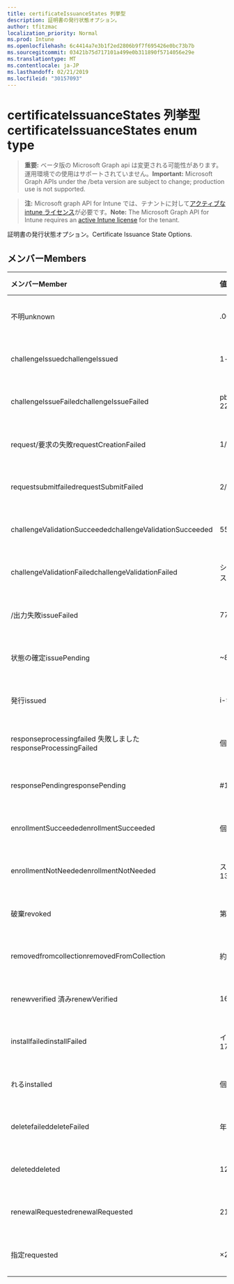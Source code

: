 ```yaml
---
title: certificateIssuanceStates 列挙型
description: 証明書の発行状態オプション。
author: tfitzmac
localization_priority: Normal
ms.prod: Intune
ms.openlocfilehash: 6c4414a7e3b1f2ed2806b9f7f695426e0bc73b7b
ms.sourcegitcommit: 03421b75d717101a499e0b311890f5714056e29e
ms.translationtype: MT
ms.contentlocale: ja-JP
ms.lasthandoff: 02/21/2019
ms.locfileid: "30157093"
---
```

# <a name="certificateissuancestates-enum-type"></a><span data-ttu-id="7af77-103">certificateIssuanceStates 列挙型</span><span class="sxs-lookup"><span data-stu-id="7af77-103">certificateIssuanceStates enum type</span></span>

> <span data-ttu-id="7af77-104">**重要:** ベータ版の Microsoft Graph api は変更される可能性があります。運用環境での使用はサポートされていません。</span><span class="sxs-lookup"><span data-stu-id="7af77-104">**Important:** Microsoft Graph APIs under the /beta version are subject to change; production use is not supported.</span></span>

> <span data-ttu-id="7af77-105">**注:** Microsoft graph API for Intune では、テナントに対して[アクティブな intune ライセンス](https://go.microsoft.com/fwlink/?linkid=839381)が必要です。</span><span class="sxs-lookup"><span data-stu-id="7af77-105">**Note:** The Microsoft Graph API for Intune requires an [active Intune license](https://go.microsoft.com/fwlink/?linkid=839381) for the tenant.</span></span>

<span data-ttu-id="7af77-106">証明書の発行状態オプション。</span><span class="sxs-lookup"><span data-stu-id="7af77-106">Certificate Issuance State Options.</span></span>

## <a name="members"></a><span data-ttu-id="7af77-107">メンバー</span><span class="sxs-lookup"><span data-stu-id="7af77-107">Members</span></span>
|<span data-ttu-id="7af77-108">メンバー</span><span class="sxs-lookup"><span data-stu-id="7af77-108">Member</span></span>|<span data-ttu-id="7af77-109">値</span><span class="sxs-lookup"><span data-stu-id="7af77-109">Value</span></span>|<span data-ttu-id="7af77-110">説明</span><span class="sxs-lookup"><span data-stu-id="7af77-110">Description</span></span>|
|:---|:---|:---|
|<span data-ttu-id="7af77-111">不明</span><span class="sxs-lookup"><span data-stu-id="7af77-111">unknown</span></span>|<span data-ttu-id="7af77-112">.0</span><span class="sxs-lookup"><span data-stu-id="7af77-112">0</span></span>|<span data-ttu-id="7af77-113">まだ文書化されていません</span><span class="sxs-lookup"><span data-stu-id="7af77-113">Not yet documented</span></span>|
|<span data-ttu-id="7af77-114">challengeIssued</span><span class="sxs-lookup"><span data-stu-id="7af77-114">challengeIssued</span></span>|<span data-ttu-id="7af77-115">1-d</span><span class="sxs-lookup"><span data-stu-id="7af77-115">1</span></span>|<span data-ttu-id="7af77-116">まだ文書化されていません</span><span class="sxs-lookup"><span data-stu-id="7af77-116">Not yet documented</span></span>|
|<span data-ttu-id="7af77-117">challengeIssueFailed</span><span class="sxs-lookup"><span data-stu-id="7af77-117">challengeIssueFailed</span></span>|<span data-ttu-id="7af77-118">pbm-2</span><span class="sxs-lookup"><span data-stu-id="7af77-118">2</span></span>|<span data-ttu-id="7af77-119">まだ文書化されていません</span><span class="sxs-lookup"><span data-stu-id="7af77-119">Not yet documented</span></span>|
|<span data-ttu-id="7af77-120">request/要求の失敗</span><span class="sxs-lookup"><span data-stu-id="7af77-120">requestCreationFailed</span></span>|<span data-ttu-id="7af77-121">1/3</span><span class="sxs-lookup"><span data-stu-id="7af77-121">3</span></span>|<span data-ttu-id="7af77-122">まだ文書化されていません</span><span class="sxs-lookup"><span data-stu-id="7af77-122">Not yet documented</span></span>|
|<span data-ttu-id="7af77-123">requestsubmitfailed</span><span class="sxs-lookup"><span data-stu-id="7af77-123">requestSubmitFailed</span></span>|<span data-ttu-id="7af77-124">2/4</span><span class="sxs-lookup"><span data-stu-id="7af77-124">4</span></span>|<span data-ttu-id="7af77-125">まだ文書化されていません</span><span class="sxs-lookup"><span data-stu-id="7af77-125">Not yet documented</span></span>|
|<span data-ttu-id="7af77-126">challengeValidationSucceeded</span><span class="sxs-lookup"><span data-stu-id="7af77-126">challengeValidationSucceeded</span></span>|<span data-ttu-id="7af77-127">5</span><span class="sxs-lookup"><span data-stu-id="7af77-127">5</span></span>|<span data-ttu-id="7af77-128">まだ文書化されていません</span><span class="sxs-lookup"><span data-stu-id="7af77-128">Not yet documented</span></span>|
|<span data-ttu-id="7af77-129">challengeValidationFailed</span><span class="sxs-lookup"><span data-stu-id="7af77-129">challengeValidationFailed</span></span>|<span data-ttu-id="7af77-130">シックス</span><span class="sxs-lookup"><span data-stu-id="7af77-130">6</span></span>|<span data-ttu-id="7af77-131">まだ文書化されていません</span><span class="sxs-lookup"><span data-stu-id="7af77-131">Not yet documented</span></span>|
|<span data-ttu-id="7af77-132">/出力失敗</span><span class="sxs-lookup"><span data-stu-id="7af77-132">issueFailed</span></span>|<span data-ttu-id="7af77-133">7</span><span class="sxs-lookup"><span data-stu-id="7af77-133">7</span></span>|<span data-ttu-id="7af77-134">まだ文書化されていません</span><span class="sxs-lookup"><span data-stu-id="7af77-134">Not yet documented</span></span>|
|<span data-ttu-id="7af77-135">状態の確定</span><span class="sxs-lookup"><span data-stu-id="7af77-135">issuePending</span></span>|<span data-ttu-id="7af77-136">~</span><span class="sxs-lookup"><span data-stu-id="7af77-136">8</span></span>|<span data-ttu-id="7af77-137">まだ文書化されていません</span><span class="sxs-lookup"><span data-stu-id="7af77-137">Not yet documented</span></span>|
|<span data-ttu-id="7af77-138">発行</span><span class="sxs-lookup"><span data-stu-id="7af77-138">issued</span></span>|<span data-ttu-id="7af77-139">i-9</span><span class="sxs-lookup"><span data-stu-id="7af77-139">9</span></span>|<span data-ttu-id="7af77-140">まだ文書化されていません</span><span class="sxs-lookup"><span data-stu-id="7af77-140">Not yet documented</span></span>|
|<span data-ttu-id="7af77-141">responseprocessingfailed 失敗しました</span><span class="sxs-lookup"><span data-stu-id="7af77-141">responseProcessingFailed</span></span>|<span data-ttu-id="7af77-142">個</span><span class="sxs-lookup"><span data-stu-id="7af77-142">10</span></span>|<span data-ttu-id="7af77-143">まだ文書化されていません</span><span class="sxs-lookup"><span data-stu-id="7af77-143">Not yet documented</span></span>|
|<span data-ttu-id="7af77-144">responsePending</span><span class="sxs-lookup"><span data-stu-id="7af77-144">responsePending</span></span>|<span data-ttu-id="7af77-145">#</span><span class="sxs-lookup"><span data-stu-id="7af77-145">11</span></span>|<span data-ttu-id="7af77-146">まだ文書化されていません</span><span class="sxs-lookup"><span data-stu-id="7af77-146">Not yet documented</span></span>|
|<span data-ttu-id="7af77-147">enrollmentSucceeded</span><span class="sxs-lookup"><span data-stu-id="7af77-147">enrollmentSucceeded</span></span>|<span data-ttu-id="7af77-148">個</span><span class="sxs-lookup"><span data-stu-id="7af77-148">12</span></span>|<span data-ttu-id="7af77-149">まだ文書化されていません</span><span class="sxs-lookup"><span data-stu-id="7af77-149">Not yet documented</span></span>|
|<span data-ttu-id="7af77-150">enrollmentNotNeeded</span><span class="sxs-lookup"><span data-stu-id="7af77-150">enrollmentNotNeeded</span></span>|<span data-ttu-id="7af77-151">スリー</span><span class="sxs-lookup"><span data-stu-id="7af77-151">13</span></span>|<span data-ttu-id="7af77-152">まだ文書化されていません</span><span class="sxs-lookup"><span data-stu-id="7af77-152">Not yet documented</span></span>|
|<span data-ttu-id="7af77-153">破棄</span><span class="sxs-lookup"><span data-stu-id="7af77-153">revoked</span></span>|<span data-ttu-id="7af77-154">第</span><span class="sxs-lookup"><span data-stu-id="7af77-154">14</span></span>|<span data-ttu-id="7af77-155">まだ文書化されていません</span><span class="sxs-lookup"><span data-stu-id="7af77-155">Not yet documented</span></span>|
|<span data-ttu-id="7af77-156">removedfromcollection</span><span class="sxs-lookup"><span data-stu-id="7af77-156">removedFromCollection</span></span>|<span data-ttu-id="7af77-157">約</span><span class="sxs-lookup"><span data-stu-id="7af77-157">15</span></span>|<span data-ttu-id="7af77-158">まだ文書化されていません</span><span class="sxs-lookup"><span data-stu-id="7af77-158">Not yet documented</span></span>|
|<span data-ttu-id="7af77-159">renewverified 済み</span><span class="sxs-lookup"><span data-stu-id="7af77-159">renewVerified</span></span>|<span data-ttu-id="7af77-160">16</span><span class="sxs-lookup"><span data-stu-id="7af77-160">16</span></span>|<span data-ttu-id="7af77-161">まだ文書化されていません</span><span class="sxs-lookup"><span data-stu-id="7af77-161">Not yet documented</span></span>|
|<span data-ttu-id="7af77-162">installfailed</span><span class="sxs-lookup"><span data-stu-id="7af77-162">installFailed</span></span>|<span data-ttu-id="7af77-163">インチ</span><span class="sxs-lookup"><span data-stu-id="7af77-163">17</span></span>|<span data-ttu-id="7af77-164">まだ文書化されていません</span><span class="sxs-lookup"><span data-stu-id="7af77-164">Not yet documented</span></span>|
|<span data-ttu-id="7af77-165">れる</span><span class="sxs-lookup"><span data-stu-id="7af77-165">installed</span></span>|<span data-ttu-id="7af77-166">個</span><span class="sxs-lookup"><span data-stu-id="7af77-166">18</span></span>|<span data-ttu-id="7af77-167">まだ文書化されていません</span><span class="sxs-lookup"><span data-stu-id="7af77-167">Not yet documented</span></span>|
|<span data-ttu-id="7af77-168">deletefailed</span><span class="sxs-lookup"><span data-stu-id="7af77-168">deleteFailed</span></span>|<span data-ttu-id="7af77-169">年</span><span class="sxs-lookup"><span data-stu-id="7af77-169">19</span></span>|<span data-ttu-id="7af77-170">まだ文書化されていません</span><span class="sxs-lookup"><span data-stu-id="7af77-170">Not yet documented</span></span>|
|<span data-ttu-id="7af77-171">deleted</span><span class="sxs-lookup"><span data-stu-id="7af77-171">deleted</span></span>|<span data-ttu-id="7af77-172">1280</span><span class="sxs-lookup"><span data-stu-id="7af77-172">20</span></span>|<span data-ttu-id="7af77-173">まだ文書化されていません</span><span class="sxs-lookup"><span data-stu-id="7af77-173">Not yet documented</span></span>|
|<span data-ttu-id="7af77-174">renewalRequested</span><span class="sxs-lookup"><span data-stu-id="7af77-174">renewalRequested</span></span>|<span data-ttu-id="7af77-175">21</span><span class="sxs-lookup"><span data-stu-id="7af77-175">21</span></span>|<span data-ttu-id="7af77-176">まだ文書化されていません</span><span class="sxs-lookup"><span data-stu-id="7af77-176">Not yet documented</span></span>|
|<span data-ttu-id="7af77-177">指定</span><span class="sxs-lookup"><span data-stu-id="7af77-177">requested</span></span>|<span data-ttu-id="7af77-178">×</span><span class="sxs-lookup"><span data-stu-id="7af77-178">22</span></span>|<span data-ttu-id="7af77-179">まだ文書化されていません</span><span class="sxs-lookup"><span data-stu-id="7af77-179">Not yet documented</span></span>|





